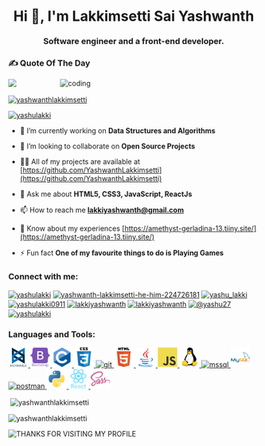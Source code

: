 <h1 align="center">Hi 👋, I'm Lakkimsetti Sai Yashwanth</h1>
<h3 align="center">Software engineer and a front-end developer.</h3>
<h3 align="left">✍️ Quote Of The Day</h3>

![](https://quotes-github-readme.vercel.app/api?type=horizontal&theme=merko)
<img align="right" alt="coding" width="400" src="https://camo.githubusercontent.com/5ddf73ad3a205111cf8c686f687fc216c2946a75005718c8da5b837ad9de78c9/68747470733a2f2f7468756d62732e6766796361742e636f6d2f4576696c4e657874446576696c666973682d736d616c6c2e676966">


<p align="left"> <a href="https://github.com/ryo-ma/github-profile-trophy"><img src="https://github-profile-trophy.vercel.app/?username=yashwanthlakkimsetti" alt="yashwanthlakkimsetti" /></a> </p>

<p align="left"> <a href="https://twitter.com/yashulakki" target="blank"><img src="https://img.shields.io/twitter/follow/yashulakki?logo=twitter&style=for-the-badge" alt="yashulakki" /></a> </p>

- 🔭 I’m currently working on **Data Structures and Algorithms**

- 👯 I’m looking to collaborate on **Open Source Projects**

- 👨‍💻 All of my projects are available at [https://github.com/YashwanthLakkimsetti](https://github.com/YashwanthLakkimsetti)

- 💬 Ask me about **HTML5, CSS3, JavaScript, ReactJs**

- 📫 How to reach me **lakkiyashwanth@gmail.com**

- 📄 Know about my experiences [https://amethyst-gerladina-13.tiiny.site/](https://amethyst-gerladina-13.tiiny.site/)

- ⚡ Fun fact **One of my favourite things to do is Playing Games**

<h3 align="left">Connect with me:</h3>
<p align="left">
<a href="https://twitter.com/yashulakki" target="blank"><img align="center" src="https://raw.githubusercontent.com/rahuldkjain/github-profile-readme-generator/master/src/images/icons/Social/twitter.svg" alt="yashulakki" height="30" width="40" /></a>
<a href="https://linkedin.com/in/yashwanth-lakkimsetti-he-him-224726181" target="blank"><img align="center" src="https://raw.githubusercontent.com/rahuldkjain/github-profile-readme-generator/master/src/images/icons/Social/linked-in-alt.svg" alt="yashwanth-lakkimsetti-he-him-224726181" height="30" width="40" /></a>
<a href="https://instagram.com/yashu_lakki" target="blank"><img align="center" src="https://raw.githubusercontent.com/rahuldkjain/github-profile-readme-generator/master/src/images/icons/Social/instagram.svg" alt="yashu_lakki" height="30" width="40" /></a>
<a href="https://www.codechef.com/users/yashulakki0911" target="blank"><img align="center" src="https://cdn.jsdelivr.net/npm/simple-icons@3.1.0/icons/codechef.svg" alt="yashulakki0911" height="30" width="40" /></a>
<a href="https://www.hackerrank.com/lakkiyashwanth" target="blank"><img align="center" src="https://raw.githubusercontent.com/rahuldkjain/github-profile-readme-generator/master/src/images/icons/Social/hackerrank.svg" alt="lakkiyashwanth" height="30" width="40" /></a>
<a href="https://www.leetcode.com/lakkiyashwanth" target="blank"><img align="center" src="https://raw.githubusercontent.com/rahuldkjain/github-profile-readme-generator/master/src/images/icons/Social/leet-code.svg" alt="lakkiyashwanth" height="30" width="40" /></a>
<a href="https://www.hackerearth.com/@yashu27" target="blank"><img align="center" src="https://raw.githubusercontent.com/rahuldkjain/github-profile-readme-generator/master/src/images/icons/Social/hackerearth.svg" alt="@yashu27" height="30" width="40" /></a>
<a href="https://auth.geeksforgeeks.org/user/yashulakki" target="blank"><img align="center" src="https://raw.githubusercontent.com/rahuldkjain/github-profile-readme-generator/master/src/images/icons/Social/geeks-for-geeks.svg" alt="yashulakki" height="30" width="40" /></a>
</p>

<h3 align="left">Languages and Tools:</h3>
<p align="left"> <a href="https://backbonejs.org" target="_blank" rel="noreferrer"> <img src="https://raw.githubusercontent.com/devicons/devicon/master/icons/backbonejs/backbonejs-original-wordmark.svg" alt="backbonejs" width="40" height="40"/> </a> <a href="https://getbootstrap.com" target="_blank" rel="noreferrer"> <img src="https://raw.githubusercontent.com/devicons/devicon/master/icons/bootstrap/bootstrap-plain-wordmark.svg" alt="bootstrap" width="40" height="40"/> </a> <a href="https://www.cprogramming.com/" target="_blank" rel="noreferrer"> <img src="https://raw.githubusercontent.com/devicons/devicon/master/icons/c/c-original.svg" alt="c" width="40" height="40"/> </a> <a href="https://www.w3schools.com/css/" target="_blank" rel="noreferrer"> <img src="https://raw.githubusercontent.com/devicons/devicon/master/icons/css3/css3-original-wordmark.svg" alt="css3" width="40" height="40"/> </a> <a href="https://git-scm.com/" target="_blank" rel="noreferrer"> <img src="https://www.vectorlogo.zone/logos/git-scm/git-scm-icon.svg" alt="git" width="40" height="40"/> </a> <a href="https://www.w3.org/html/" target="_blank" rel="noreferrer"> <img src="https://raw.githubusercontent.com/devicons/devicon/master/icons/html5/html5-original-wordmark.svg" alt="html5" width="40" height="40"/> </a> <a href="https://www.java.com" target="_blank" rel="noreferrer"> <img src="https://raw.githubusercontent.com/devicons/devicon/master/icons/java/java-original.svg" alt="java" width="40" height="40"/> </a> <a href="https://developer.mozilla.org/en-US/docs/Web/JavaScript" target="_blank" rel="noreferrer"> <img src="https://raw.githubusercontent.com/devicons/devicon/master/icons/javascript/javascript-original.svg" alt="javascript" width="40" height="40"/> </a> <a href="https://www.linux.org/" target="_blank" rel="noreferrer"> <img src="https://raw.githubusercontent.com/devicons/devicon/master/icons/linux/linux-original.svg" alt="linux" width="40" height="40"/> </a> <a href="https://www.microsoft.com/en-us/sql-server" target="_blank" rel="noreferrer"> <img src="https://www.svgrepo.com/show/303229/microsoft-sql-server-logo.svg" alt="mssql" width="40" height="40"/> </a> <a href="https://www.mysql.com/" target="_blank" rel="noreferrer"> <img src="https://raw.githubusercontent.com/devicons/devicon/master/icons/mysql/mysql-original-wordmark.svg" alt="mysql" width="40" height="40"/> </a> <a href="https://postman.com" target="_blank" rel="noreferrer"> <img src="https://www.vectorlogo.zone/logos/getpostman/getpostman-icon.svg" alt="postman" width="40" height="40"/> </a> <a href="https://www.python.org" target="_blank" rel="noreferrer"> <img src="https://raw.githubusercontent.com/devicons/devicon/master/icons/python/python-original.svg" alt="python" width="40" height="40"/> </a> <a href="https://reactjs.org/" target="_blank" rel="noreferrer"> <img src="https://raw.githubusercontent.com/devicons/devicon/master/icons/react/react-original-wordmark.svg" alt="react" width="40" height="40"/> </a> <a href="https://sass-lang.com" target="_blank" rel="noreferrer"> <img src="https://raw.githubusercontent.com/devicons/devicon/master/icons/sass/sass-original.svg" alt="sass" width="40" height="40"/> </a> </p>



<!-- <p><img align="left" src="https://github-readme-stats.vercel.app/api/top-langs?username=yashwanthlakkimsetti&show_icons=true&locale=en&layout=compact" alt="yashwanthlakkimsetti" /></p>
 -->
<p>&nbsp;<img align="center" src="https://github-readme-stats.vercel.app/api?username=yashwanthlakkimsetti&show_icons=true&locale=en" alt="yashwanthlakkimsetti" /></p>

<p><img align="center" src="https://github-readme-streak-stats.herokuapp.com/?user=yashwanthlakkimsetti&" alt="yashwanthlakkimsetti" /></p>




<!-- <p>&nbsp;<img align="center" src="https://github-readme-stats.vercel.app/api?username=singhkunal01&show_icons=true&locale=en" alt="singhkunal01" /></p> -->
![THANKS FOR VISITING MY PROFILE](https://raw.githubusercontent.com/BrunnerLivio/brunnerlivio/master/images/marquee.svg)
